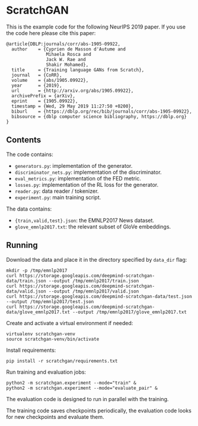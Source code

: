 # ScratchGAN

This is the example code for the following NeurIPS 2019 paper. If you use the
code here please cite this paper:

    @article{DBLP:journals/corr/abs-1905-09922,
      author    = {Cyprien de Masson d'Autume and
                   Mihaela Rosca and
                   Jack W. Rae and
                   Shakir Mohamed},
      title     = {Training language GANs from Scratch},
      journal   = {CoRR},
      volume    = {abs/1905.09922},
      year      = {2019},
      url       = {http://arxiv.org/abs/1905.09922},
      archivePrefix = {arXiv},
      eprint    = {1905.09922},
      timestamp = {Wed, 29 May 2019 11:27:50 +0200},
      biburl    = {https://dblp.org/rec/bib/journals/corr/abs-1905-09922},
      bibsource = {dblp computer science bibliography, https://dblp.org}
    }


## Contents

The code contains:

  * `generators.py`: implementation of the generator.
  * `discriminator_nets.py`: implementation of the discriminator.
  * `eval_metrics.py`: implementation of the FED metric.
  * `losses.py`: implementation of the RL loss for the generator.
  * `reader.py`: data reader / tokenizer.
  * `experiment.py`: main training script.

The data contains:

  * `{train,valid,test}.json`: the EMNLP2017 News dataset.
  * `glove_emnlp2017.txt`: the relevant subset of GloVe embeddings.

## Running

Download the data and place it in the directory specified by `data_dir` flag:

    mkdir -p /tmp/emnlp2017
    curl https://storage.googleapis.com/deepmind-scratchgan-data/train.json --output /tmp/emnlp2017/train.json
    curl https://storage.googleapis.com/deepmind-scratchgan-data/valid.json --output /tmp/emnlp2017/valid.json
    curl https://storage.googleapis.com/deepmind-scratchgan-data/test.json --output /tmp/emnlp2017/test.json
    curl https://storage.googleapis.com/deepmind-scratchgan-data/glove_emnlp2017.txt --output /tmp/emnlp2017/glove_emnlp2017.txt

Create and activate a virtual environment if needed:

    virtualenv scratchgan-venv
    source scratchgan-venv/bin/activate

Install requirements:

    pip install -r scratchgan/requirements.txt

Run training and evaluation jobs:

    python2 -m scratchgan.experiment --mode="train" &
    python2 -m scratchgan.experiment --mode="evaluate_pair" &

The evaluation code is designed to run in parallel with the training.

The training code saves checkpoints periodically, the evaluation code
looks for new checkpoints and evaluate them.
